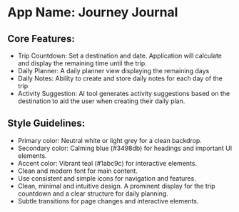 # **App Name**: Journey Journal

## Core Features:

- Trip Countdown: Set a destination and date. Application will calculate and display the remaining time until the trip.
- Daily Planner: A daily planner view displaying the remaining days
- Daily Notes: Ability to create and store daily notes for each day of the trip
- Activity Suggestion: AI tool generates activity suggestions based on the destination to aid the user when creating their daily plan.

## Style Guidelines:

- Primary color: Neutral white or light grey for a clean backdrop.
- Secondary color: Calming blue (#3498db) for headings and important UI elements.
- Accent color:  Vibrant teal (#1abc9c) for interactive elements.
- Clean and modern font for main content.
- Use consistent and simple icons for navigation and features.
- Clean, minimal and intuitive design. A prominent display for the trip countdown and a clear structure for daily planning.
- Subtle transitions for page changes and interactive elements.